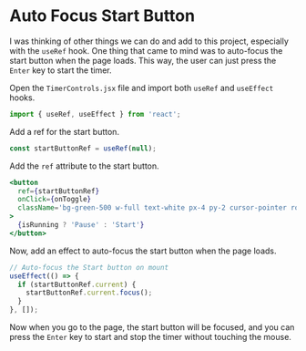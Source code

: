 # Auto Focus Start Button

I was thinking of other things we can do and add to this project, especially with the `useRef` hook. One thing that came to mind was to auto-focus the start button when the page loads. This way, the user can just press the `Enter` key to start the timer.

Open the `TimerControls.jsx` file and import both `useRef` and `useEffect` hooks.

```jsx
import { useRef, useEffect } from 'react';
```

Add a ref for the start button.

```jsx
const startButtonRef = useRef(null);
```

Add the `ref` attribute to the start button.

```jsx
<button
  ref={startButtonRef}
  onClick={onToggle}
  className='bg-green-500 w-full text-white px-4 py-2 cursor-pointer rounded hover:bg-green-600'
>
  {isRunning ? 'Pause' : 'Start'}
</button>
```

Now, add an effect to auto-focus the start button when the page loads.

```jsx
// Auto-focus the Start button on mount
useEffect(() => {
  if (startButtonRef.current) {
    startButtonRef.current.focus();
  }
}, []);
```

Now when you go to the page, the start button will be focused, and you can press the `Enter` key to start and stop the timer without touching the mouse.
